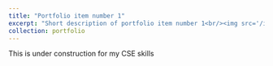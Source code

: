 ```yaml
---
title: "Portfolio item number 1"
excerpt: "Short description of portfolio item number 1<br/><img src='/images/500x300.png'>"
collection: portfolio
---
```


This is under construction for my CSE skills
